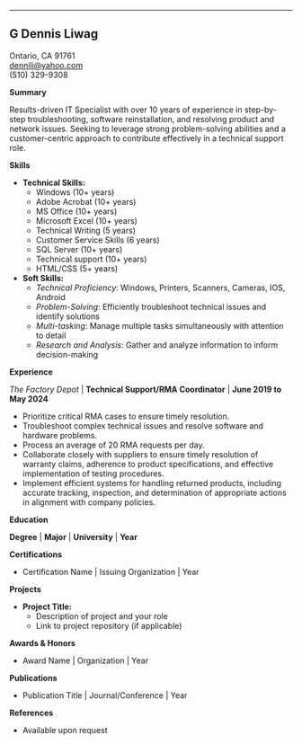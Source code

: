 <!-- data -->

---
## G Dennis Liwag ##
Ontario, CA 91761 \
dennili@yahoo.com\
(510) 329-9308

**Summary**

Results-driven IT Specialist with over 10 years of experience in step-by-step troubleshooting, software reinstallation, and resolving product and network issues. Seeking to leverage strong problem-solving abilities and a customer-centric approach to contribute effectively in a technical support role. 


**Skills**

* **Technical Skills:**
    * Windows (10+ years)
    * Adobe Acrobat (10+ years)
    * MS Office (10+ years)
    * Microsoft Excel (10+ years)
    * Technical Writing (5 years)
    * Customer Service Skills (6 years)
    * SQL Server (10+ years)
    * Technical support (10+ years)
    * HTML/CSS (5+ years)
* **Soft Skills:**
    * _Technical Proficiency_: Windows, Printers, Scanners, Cameras, IOS, Android
    * _Problem-Solving_: Efficiently troubleshoot technical issues and identify solutions
    * _Multi-tasking_: Manage multiple tasks simultaneously with attention to detail
    * _Research and Analysis_: Gather and analyze information to inform decision-making

**Experience**

_The Factory Depot_ | **Technical Support/RMA Coordinator** | **June 2019 to May 2024**
 
*    Prioritize critical RMA cases to ensure timely resolution.
*    Troubleshoot complex technical issues and resolve software and hardware problems.
*    Process an average of 20 RMA requests per day.
*    Collaborate closely with suppliers to ensure timely resolution of warranty claims, adherence to product specifications, and effective implementation of testing procedures.
*   Implement efficient systems for handling returned products, including accurate tracking, inspection, and determination of appropriate actions in alignment with company policies.

**Education**

**Degree** | **Major** | **University** | **Year**

**Certifications**

* Certification Name | Issuing Organization | Year

**Projects**

* **Project Title:**
    * Description of project and your role
    * Link to project repository (if applicable)

**Awards & Honors**

* Award Name | Organization | Year

**Publications**

* Publication Title | Journal/Conference | Year

**References**

* Available upon request
